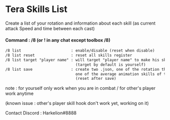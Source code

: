 # Tera Skills List

Create a list of your rotation and information about each skill (as current attack Speed and time between each cast) 

#### Command : /8 (or ! in any chat except toolbox /8) 
```txt
/8 list                      : enable/disable (reset when disable)
/8 list reset                : reset all skills register
/8 list target "player name" : will target "player name" to make his skills list 
                               (target by default is yourself)
/8 list save                 : create two .json, one of the rotation the other 
                               one of the average animation skills of the target
                               (reset after save)
```

note : for yourself only work when you are in combat / for other's player work anytime

(known issue : other's player skill hook don't work yet, working on it)

Contact Discord : Harkelion#8888
